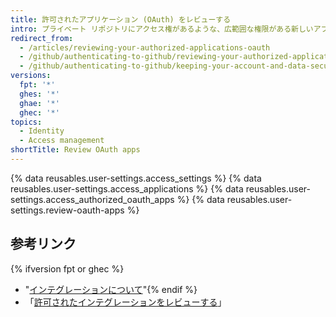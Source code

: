 ```yaml
---
title: 許可されたアプリケーション (OAuth) をレビューする
intro: プライベート リポジトリにアクセス権があるような、広範囲な権限がある新しいアプリケーションが許可されていないことを検証するために、許可されたお使いのアプリケーションをレビューしてください。
redirect_from:
  - /articles/reviewing-your-authorized-applications-oauth
  - /github/authenticating-to-github/reviewing-your-authorized-applications-oauth
  - /github/authenticating-to-github/keeping-your-account-and-data-secure/reviewing-your-authorized-applications-oauth
versions:
  fpt: '*'
  ghes: '*'
  ghae: '*'
  ghec: '*'
topics:
  - Identity
  - Access management
shortTitle: Review OAuth apps
---
```


{% data reusables.user-settings.access_settings %}
{% data reusables.user-settings.access_applications %}
{% data reusables.user-settings.access_authorized_oauth_apps %}
{% data reusables.user-settings.review-oauth-apps %}

## 参考リンク
{% ifversion fpt or ghec %}
- "[インテグレーションについて](/articles/about-integrations)"{% endif %}
- 「[許可されたインテグレーションをレビューする](/articles/reviewing-your-authorized-integrations)」
